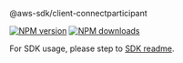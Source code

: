 @aws-sdk/client-connectparticipant

[![NPM version](https://img.shields.io/npm/v/@aws-sdk/client-connectparticipant/rc.svg)](https://www.npmjs.com/package/@aws-sdk/client-connectparticipant)
[![NPM downloads](https://img.shields.io/npm/dm/@aws-sdk/client-connectparticipant.svg)](https://www.npmjs.com/package/@aws-sdk/client-connectparticipant)

For SDK usage, please step to [SDK readme](https://github.com/aws/aws-sdk-js-v3).
